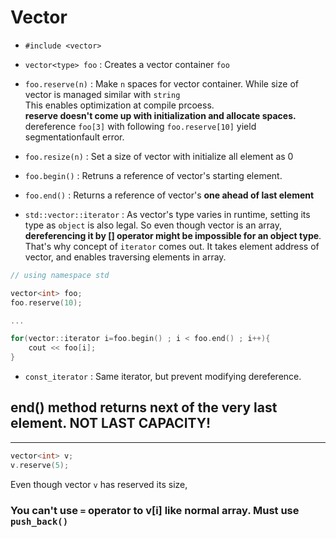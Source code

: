# Vector

- `#include <vector>`

- `vector<type> foo` : Creates a vector container `foo`

- `foo.reserve(n)` : Make `n` spaces for vector container. While size of vector is managed similar with `string`   
  This enables optimization at compile prcoess.   
   **reserve doesn't come up with initialization and allocate spaces.**   
  dereference `foo[3]` with following `foo.reserve[10]` yield segmentationfault error.
   
- `foo.resize(n)` : Set a size of vector with initialize all element as 0
   
- `foo.begin()` : Retruns a reference of vector's starting element.

- `foo.end()` : Returns a reference of vector's **one ahead of last element**

- `std::vector::iterator` : As vector's type varies in runtime, setting its type as `object` is also legal. So even though vector is an array, **dereferencing it by [] operator might be impossible for an object type**. That's why concept of `iterator` comes out. It takes element address of vector, and enables traversing elements in array.

```cpp
// using namespace std

vector<int> foo;
foo.reserve(10);

...

for(vector::iterator i=foo.begin() ; i < foo.end() ; i++){
    cout << foo[i];
}
```

- `const_iterator` : Same iterator, but prevent modifying dereference.

## **end() method returns next of the very last element. NOT LAST CAPACITY!**

---

```cpp
vector<int> v;
v.reserve(5);
```

Even though vector `v` has reserved its size,

### **You can't use `=` operator to v[i] like normal array. Must use `push_back()`**
